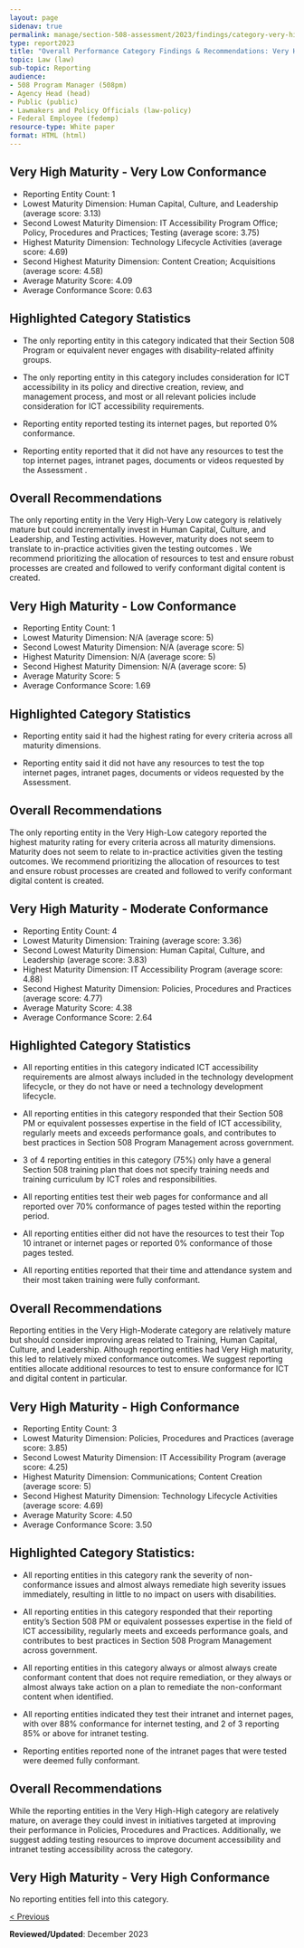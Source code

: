 ```yaml
---
layout: page
sidenav: true
permalink: manage/section-508-assessment/2023/findings/category-very-high/
type: report2023
title: "Overall Performance Category Findings & Recommendations: Very High Maturity Categories"
topic: Law (law)
sub-topic: Reporting
audience:
- 508 Program Manager (508pm)
- Agency Head (head)
- Public (public)
- Lawmakers and Policy Officials (law-policy)
- Federal Employee (fedemp)
resource-type: White paper
format: HTML (html)
---
```

## Very High Maturity - Very Low Conformance
<div class="border-base padding-1 callout-box-bottom-left" style="width: auto;">
  <p><ul class="list-item-spacer">
    <li>Reporting Entity Count: 1</li>
    <li>Lowest Maturity Dimension: Human Capital, Culture, and Leadership (average score: 3.13)</li>
    <li>Second Lowest Maturity Dimension: IT Accessibility Program Office; Policy, Procedures and Practices; Testing (average score: 3.75)</li>
    <li>Highest Maturity Dimension: Technology Lifecycle Activities (average score: 4.69)</li>
    <li>Second Highest Maturity Dimension: Content Creation; Acquisitions (average score: 4.58)</li>
    <li>Average Maturity Score: 4.09</li>
    <li>Average Conformance Score: 0.63</li>
  </ul></p>
</div>

## Highlighted Category Statistics
* The only reporting entity in this category indicated that their Section 508 Program or equivalent never engages with disability-related affinity groups.

* The only reporting entity in this category includes consideration for ICT accessibility in its policy and directive creation, review, and management process, and most or all relevant policies include consideration for ICT accessibility requirements.

* Reporting entity reported testing its internet pages, but reported 0% conformance.

* Reporting entity reported that it did not have any resources to test the top internet pages,
intranet pages, documents or videos requested by the Assessment .

## Overall Recommendations
The only reporting entity in the Very High-Very Low category is relatively mature but could incrementally invest in Human Capital, Culture, and Leadership, and Testing activities. However, maturity does not seem to translate to in-practice activities given the testing outcomes . We recommend prioritizing the allocation of resources to test and ensure robust processes are created and followed to verify conformant digital content is created.

<!-- VH-L -->
## Very High Maturity - Low Conformance
<div class="border-base padding-1 callout-box-bottom-left" style="width: auto;">
  <p><ul class="list-item-spacer">  
    <li>Reporting Entity Count: 1</li>
    <li>Lowest Maturity Dimension: N/A (average score: 5)</li>
    <li>Second Lowest Maturity Dimension: N/A (average score: 5)</li>
    <li>Highest Maturity Dimension: N/A (average score: 5)</li>
    <li>Second Highest Maturity Dimension: N/A (average score: 5)</li>
    <li>Average Maturity Score: 5</li>
    <li>Average Conformance Score: 1.69</li>
  </ul></p>
</div>       

## Highlighted Category Statistics
* Reporting entity said it had the highest rating for every criteria across all maturity dimensions.

* Reporting entity said it did not have any resources to test the top internet pages, intranet
pages, documents or videos requested by the Assessment.

## Overall Recommendations
The only reporting entity in the Very High-Low category reported the highest maturity rating
for every criteria across all maturity dimensions. Maturity does not seem to relate to in-practice activities given the testing outcomes. We recommend prioritizing the allocation of resources to test and ensure robust processes are created and followed to verify conformant digital content is created.

<!-- VH-M -->
## Very High Maturity - Moderate Conformance
<div class="border-base padding-1 callout-box-bottom-left" style="width: auto;">
  <p><ul class="list-item-spacer">
    <li>Reporting Entity Count: 4</li>
    <li>Lowest Maturity Dimension: Training (average score: 3.36)</li>
    <li>Second Lowest Maturity Dimension: Human Capital, Culture, and Leadership (average score: 3.83)</li>
    <li>Highest Maturity Dimension: IT Accessibility Program (average score: 4.88)</li>
    <li>Second Highest Maturity Dimension: Policies, Procedures and Practices (average score: 4.77)</li>
    <li>Average Maturity Score: 4.38</li>
    <li>Average Conformance Score: 2.64</li>
  </ul></p>
</div>

## Highlighted Category Statistics
* All reporting entities in this category indicated ICT accessibility requirements are almost always included in the technology development lifecycle, or they do not have or need a technology development lifecycle.

* All reporting entities in this category responded that their Section 508 PM or equivalent possesses expertise in the field of ICT accessibility, regularly meets and exceeds performance goals, and contributes to best practices in Section 508 Program Management across government.

* 3 of 4 reporting entities in this category (75%) only have a general Section 508 training plan that does not specify training needs and training curriculum by ICT roles and responsibilities.

* All reporting entities test their web pages for conformance and all reported over 70% conformance of pages tested within the reporting period.

* All reporting entities either did not have the resources to test their Top 10 intranet or internet pages or reported 0% conformance of those pages tested.

* All reporting entities reported that their time and attendance system and their most taken training were fully conformant.

## Overall Recommendations
Reporting entities in the Very High-Moderate category are relatively mature but should consider improving areas related to Training, Human Capital, Culture, and Leadership. Although reporting entities had Very High maturity, this led to relatively mixed conformance outcomes. We suggest reporting entities allocate additional resources to test to ensure conformance for ICT and digital content in particular.

<!-- VH-H -->
## Very High Maturity - High Conformance
<div class="border-base padding-1 callout-box-bottom-left" style="width: auto;">
  <p><ul class="list-item-spacer">
    <li>Reporting Entity Count: 3</li>
    <li>Lowest Maturity Dimension: Policies, Procedures and Practices (average score: 3.85)</li>
    <li>Second Lowest Maturity Dimension: IT Accessibility Program (average score: 4.25)</li>
    <li>Highest Maturity Dimension: Communications; Content Creation (average score: 5)</li>
    <li>Second Highest Maturity Dimension: Technology Lifecycle Activities (average score: 4.69)</li>
    <li>Average Maturity Score: 4.50</li>
    <li>Average Conformance Score: 3.50</li>
  </ul></p>
</div>

## Highlighted Category Statistics:
* All reporting entities in this category rank the severity of non-conformance issues and almost always remediate high severity issues immediately, resulting in little to no impact on users with disabilities.

* All reporting entities in this category responded that their reporting entity’s Section 508 PM or equivalent possesses expertise in the field of ICT accessibility, regularly meets and exceeds performance goals, and contributes to best practices in Section 508 Program Management across government.

* All reporting entities in this category always or almost always create conformant content that does not require remediation, or they always or almost always take action on a plan to remediate the non-conformant content when identified.

* All reporting entities indicated they test their intranet and internet pages, with over 88% conformance for internet testing, and 2 of 3 reporting 85% or above for intranet testing.

* Reporting entities reported none of the intranet pages that were tested were deemed fully conformant.

## Overall Recommendations
While the reporting entities in the Very High-High category are relatively mature, on average they could invest in initiatives targeted at improving their performance in Policies, Procedures and Practices. Additionally, we suggest adding testing resources to improve document accessibility and intranet testing accessibility across the category.

<!-- VH-VH -->
## Very High Maturity - Very High Conformance
<div class="border-base padding-1 callout-box-bottom-left margin-bottom-2" style="width: auto;">
  <p>No reporting entities fell into this category.</p>
</div>

<div id="prev-next-section" style="justify-content: space-around;">
    <a class="prev-page" title="Go to previous page" href="{{site.baseurl}}/manage/section-508-assessment/2023/findings/category-high/">
        < Previous</a>
</div>

**Reviewed/Updated**: December 2023